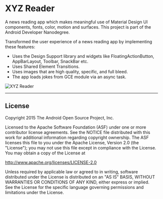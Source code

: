 XYZ Reader
===================================

A news reading app which makes meaningful use of Material Design UI components, fonts, color, motion and surfaces. This project is part of the Android Developer Nanodegree.

Transformed the user experience of a news reading app by implementing these features:
* Uses the Design Support library and widgets like FloatingActionButton, AppBarLayout, Toolbar, SnackBar etc.
* Uses Shared Element Transitions.
* Uses images that are high quality, specific, and full bleed.
* The app loads jokes from GCE module via an async task.

![XYZ Reader](https://cloud.githubusercontent.com/assets/7263244/15938702/f1673e20-2e91-11e6-9266-c5becaa6c112.gif)

-------
License
-------
Copyright 2015 The Android Open Source Project, Inc.

Licensed to the Apache Software Foundation (ASF) under one or more contributor
license agreements.  See the NOTICE file distributed with this work for
additional information regarding copyright ownership.  The ASF licenses this
file to you under the Apache License, Version 2.0 (the "License"); you may not
use this file except in compliance with the License.  You may obtain a copy of
the License at

http://www.apache.org/licenses/LICENSE-2.0

Unless required by applicable law or agreed to in writing, software
distributed under the License is distributed on an "AS IS" BASIS, WITHOUT
WARRANTIES OR CONDITIONS OF ANY KIND, either express or implied.  See the
License for the specific language governing permissions and limitations under
the License.

